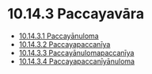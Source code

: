 # 10.14.3 Paccayavāra

* [10.14.3.1 Paccayānuloma](10.14.3/10.14.3.1.md)
* [10.14.3.2 Paccayapaccanīya](10.14.3/10.14.3.2.md)
* [10.14.3.3 Paccayānulomapaccanīya](10.14.3/10.14.3.3.md)
* [10.14.3.4 Paccayapaccanīyānuloma](10.14.3/10.14.3.4.md)
